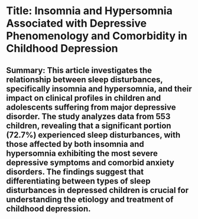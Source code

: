 # Title: Insomnia and Hypersomnia Associated with Depressive Phenomenology and Comorbidity in Childhood Depression

## Summary: This article investigates the relationship between sleep disturbances, specifically insomnia and hypersomnia, and their impact on clinical profiles in children and adolescents suffering from major depressive disorder. The study analyzes data from 553 children, revealing that a significant portion (72.7%) experienced sleep disturbances, with those affected by both insomnia and hypersomnia exhibiting the most severe depressive symptoms and comorbid anxiety disorders. The findings suggest that differentiating between types of sleep disturbances in depressed children is crucial for understanding the etiology and treatment of childhood depression.